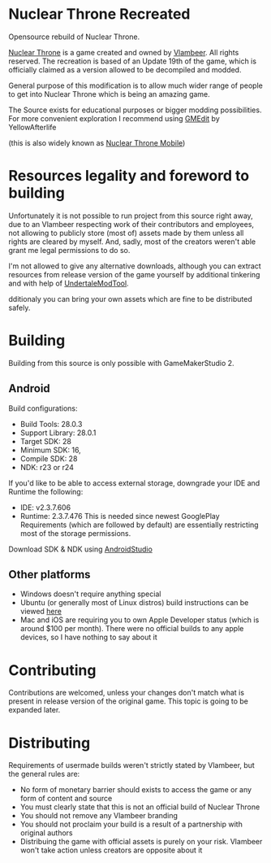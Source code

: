 # Nuclear Throne Recreated
Opensource rebuild of Nuclear Throne.

[Nuclear Throne](https://nuclearthrone.com/]) is a game created and owned by [Vlambeer](https://vlambeer.com/). All rights reserved.
The recreation is based of an Update 19th of the game, which is officially claimed as a version allowed to be decompiled and modded.

General purpose of this modification is to allow much wider range of people to get into Nuclear Throne which is being an amazing game.

The Source exists for educational purposes or bigger modding possibilities. For more convenient exploration I recommend using [GMEdit](https://yellowafterlife.itch.io/gmedit) by YellowAfterlife

(this is also widely known as [Nuclear Throne Mobile](https://toncho.itch.io/nuclear-throne-mobile/))

# Resources legality and foreword to building
 Unfortunately it is not possible to run project from this source right away, due to an Vlambeer respecting work of their contributors and employees,
not allowing to publicly store (most of) assets made by them unless all rights are cleared by myself.
And, sadly, most of the creators weren't able grant me legal permissions to do so.

I'm not allowed to give any alternative downloads, although you can extract resources from release version of the game yourself by additional tinkering and with help of [UndertaleModTool](https://github.com/krzys-h/UndertaleModTool). 

dditionaly you can bring your own assets which are fine to be distributed safely.

# Building
 Building from this source is only possible with GameMakerStudio 2.

## Android
Build configurations:
 * Build Tools: 28.0.3
 * Support Library: 28.0.1
 * Target SDK: 28
 * Minimum SDK: 16,
 * Compile SDK: 28
 * NDK: r23 or r24

If you'd like to be able to access external storage, downgrade your IDE and Runtime the following:
 * IDE: v2.3.7.606
 * Runtime: 2.3.7.476
This is needed since newest GooglePlay Requirements (which are followed by default) are essentially restricting most of the storage permissions.

Download SDK & NDK using [AndroidStudio](https://developer.android.com/studio/)

## Other platforms
 * Windows doesn't require anything special
 * Ubuntu (or generally most of Linux distros) build instructions can be viewed [here](https://help.yoyogames.com/hc/en-us/articles/235186168-Setting-Up-For-Ubuntu)
 * Mac and iOS are requiring you to own Apple Developer status (which is around $100 per month). There were no official builds to any apple devices, so I have nothing to say about it

# Contributing
 Contributions are welcomed, unless your changes don't match what is present in release version of the original game.
 This topic is going to be expanded later.

# Distributing
 Requirements of usermade builds weren't strictly stated by Vlambeer, but the general rules are:
 * No form of monetary barrier should exists to access the game or any form of content and source
 * You must clearly state that this is not an official build of Nuclear Throne
 * You should not remove any Vlambeer branding
 * You should not proclaim your build is a result of a partnership with original authors
 * Distribuing the game with official assets is purely on your risk. Vlambeer won't take action unless creators are opposite about it
